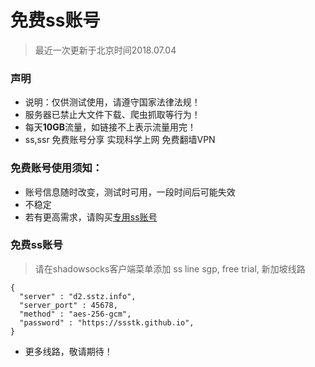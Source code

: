 # 免费ss账号
> 最近一次更新于北京时间2018.07.04

### 声明
- 说明：仅供测试使用，请遵守国家法律法规！
- 服务器已禁止大文件下载、爬虫抓取等行为！
- 每天**10GB**流量，如链接不上表示流量用完！ 
- ss,ssr 免费账号分享 实现科学上网 免费翻墙VPN


### 免费账号使用须知：
- 账号信息随时改变，测试时可用，一段时间后可能失效
- 不稳定
- 若有更高需求，请购买[专用ss账号](https://ssstk.github.io)

### 免费ss账号
> 请在shadowsocks客户端菜单添加
> ss line sgp, free trial, 新加坡线路
 
```
{
  "server" : "d2.sstz.info",
  "server_port" : 45678,
  "method" : "aes-256-gcm",
  "password" : "https://ssstk.github.io",
}
```

- 更多线路，敬请期待！


















